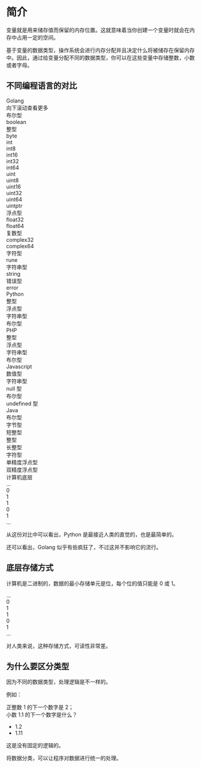 # 简介

变量就是用来储存值而保留的内存位置。这就意味着当你创建一个变量时就会在内存中占用一定的空间。

基于变量的数据类型，操作系统会进行内存分配并且决定什么将被储存在保留内存中。因此，通过给变量分配不同的数据类型，你可以在这些变量中存储整数，小数或者字母。

## 不同编程语言的对比

<div class="flex flex-col gap-0">
  <div class="flex flex-row gap-2 overflow-x-scroll w-full bg-gray-500/60 p-4 h-72 overflow-y-hidden justify-between">
    <div class="flex flex-col gap-1 mb-0 pb-1 pt-0 bg-cyan-400/50 w-36 items-center border-b-8 border-cyan-900">
      <div class="bg-cyan w-full mb-2 text-center text-base">Golang <br /><span class="text-xs">向下滚动查看更多</span></div>
      <div class="w-full overflow-y-scroll flex flex-col gap-2 items-center mx-1 text-sm">
        <div class="bg-stone-600/50 w-28 flex flex-col gap-1 p-1">
          <div class="brick">布尔型</div>
          <div class="brick-yellow">boolean</div>
        </div>
        <div class="bg-stone-600/50 w-28 flex flex-col gap-1 p-1">
          <div class="brick">整型</div>
          <div class="brick-yellow">byte</div>
          <div class="brick-yellow">int</div>
          <div class="brick-yellow">int8</div>
          <div class="brick-yellow">int16</div>
          <div class="brick-yellow">int32</div>
          <div class="brick-yellow">int64</div>
          <div class="brick-yellow">uint</div>
          <div class="brick-yellow">uint8</div>
          <div class="brick-yellow">uint16</div>
          <div class="brick-yellow">uint32</div>
          <div class="brick-yellow">uint64</div>
          <div class="brick-yellow">uintptr</div>
        </div>
        <div class="bg-stone-600/50 w-28 flex flex-col p-1 gap-1">
          <div class="brick">浮点型</div>
          <div class="brick-yellow">float32</div>
          <div class="brick-yellow">float64</div>
        </div>
        <div class="bg-stone-600/50 w-28 flex flex-col gap-1 p-1">
          <div class="brick">复数型</div>
          <div class="brick-yellow">complex32</div>
          <div class="brick-yellow">complex64</div>
        </div>
        <div class="bg-stone-600/50 w-28 flex flex-col gap-1 p-1">
          <div class="brick">字符型</div>
          <div class="brick-yellow">rune</div>
        </div>
        <div class="bg-stone-600/50 w-28 flex flex-col gap-1 p-1">
          <div class="brick">字符串型</div>
          <div class="brick-yellow">string</div>
        </div>
        <div class="bg-stone-600/50 w-28 flex flex-col gap-1 p-1">
          <div class="brick">错误型</div>
          <div class="brick-yellow">error</div>
        </div>
      </div>
    </div>
    <div class="flex flex-col gap-1 mb-0 pb-1 pt-0 bg-cyan-400/50 items-center border-b-8 border-cyan-900 text-sm">
      <div class="bg-cyan w-full mb-2 text-center text-base">Python</div>
      <div class="brick w-28 mx-2">整型</div>
      <div class="brick w-28">浮点型</div>
      <div class="brick w-28">字符串型</div>
      <div class="brick w-28">布尔型</div>
    </div>
    <div class="flex flex-col gap-1 mb-0 pb-1 pt-0 bg-cyan-400/50 items-center w-36 border-b-8 border-cyan-900 text-sm">
      <div class="bg-cyan w-full mb-2 text-center text-base">PHP</div>
      <div class="brick w-28 mx-2">整型</div>
      <div class="brick w-28">浮点型</div>
      <div class="brick w-28">字符串型</div>
      <div class="brick w-28">布尔型</div>
    </div>
    <div class="flex flex-col gap-1 mb-0 pb-1 pt-0 bg-cyan-400/50 items-center w-36 border-b-8 border-cyan-900 text-sm">
      <div class="bg-cyan w-full mb-2 text-center text-base">Javascript</div>
      <div class="brick w-28 mx-2">数值型</div>
      <div class="brick w-28">字符串型</div>
      <div class="brick w-28">null 型</div>
      <div class="brick w-28">布尔型</div>
      <div class="brick w-28">undefined 型</div>
    </div>
    <div
      class="flex flex-col gap-1 mb-0 pb-1 pt-0 bg-cyan-400/50 items-center w-36 border-b-8 border-cyan-900  text-sm">
      <div class="bg-cyan w-full mb-2 text-center text-base">Java</div>
      <div class="brick w-28 mx-4">布尔型</div>
      <div class="brick w-28">字节型</div>
      <div class="brick w-28">短整型</div>
      <div class="brick w-28">整型</div>
      <div class="brick w-28">长整型</div>
      <div class="brick w-28">字符型</div>
      <div class="brick w-32">单精度浮点型</div>
      <div class="brick w-32">双精度浮点型</div>
    </div>
  </div>
  <div class="bg-yellow flex flex-col items-center p-2 mt-0 gap-2">
    <div>计算机底层</div>
    <div class="flex justify-start gap-1">
      <div class="brick w-8 h-8">...</div>
      <div class="brick w-8 h-8">0</div>
      <div class="brick w-8 h-8">1</div>
      <div class="brick w-8 h-8">1</div>
      <div class="brick w-8 h-8">0</div>
      <div class="brick w-8 h-8">1</div>
      <div class="brick w-8 h-8">...</div>
    </div>
  </div>
</div>

从这份对比中可以看出，Python 是最接近人类的直觉的，也是最简单的。

还可以看出，Golang 似乎有些疯狂了，不过这并不影响它的流行。

## 底层存储方式

计算机是二进制的，数据的最小存储单元是位，每个位的值只能是 0 或 1。

<div class="flex justify-start gap-1">
  <div class="brick w-8 h-8">...</div>
  <div class="brick w-8 h-8">0</div>
  <div class="brick w-8 h-8">1</div>
  <div class="brick w-8 h-8">1</div>
  <div class="brick w-8 h-8">0</div>
  <div class="brick w-8 h-8">1</div>
  <div class="brick w-8 h-8">...</div>
</div>

对人类来说，这种存储方式，可读性非常差。

## 为什么要区分类型

因为不同的数据类型，处理逻辑是不一样的。

例如：

正整数 1 的下一个数字是 2；  
小数 1.1 的下一个数字是什么？

- 1.2
- 1.11

这是没有固定的逻辑的。

将数据分类，可以让程序对数据进行统一的处理。
